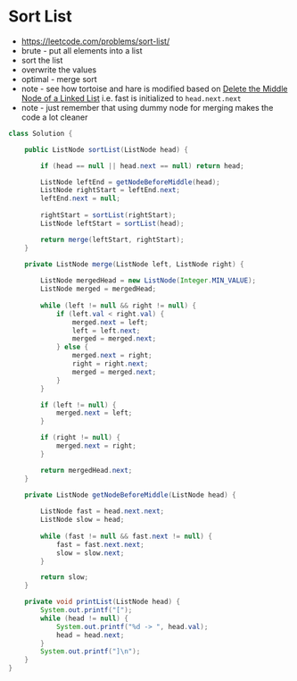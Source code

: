 # Sort List

- https://leetcode.com/problems/sort-list/
- brute - put all elements into a list
- sort the list
- overwrite the values
- optimal - merge sort
- note - see how tortoise and hare is modified based on [Delete the Middle Node of a Linked List](./Delete%20the%20Middle%20Node%20of%20a%20Linked%20List.md) i.e. fast is initialized to `head.next.next`
- note - just remember that using dummy node for merging makes the code a lot cleaner

```java
class Solution {

    public ListNode sortList(ListNode head) {

        if (head == null || head.next == null) return head;

        ListNode leftEnd = getNodeBeforeMiddle(head);
        ListNode rightStart = leftEnd.next;
        leftEnd.next = null;
        
        rightStart = sortList(rightStart);
        ListNode leftStart = sortList(head);

        return merge(leftStart, rightStart);
    }

    private ListNode merge(ListNode left, ListNode right) {
        
        ListNode mergedHead = new ListNode(Integer.MIN_VALUE);
        ListNode merged = mergedHead;
        
        while (left != null && right != null) {
            if (left.val < right.val) {
                merged.next = left;
                left = left.next;
                merged = merged.next;
            } else {
                merged.next = right;
                right = right.next;
                merged = merged.next;
            }
        }

        if (left != null) {
            merged.next = left;
        }

        if (right != null) {
            merged.next = right;
        }

        return mergedHead.next;
    }

    private ListNode getNodeBeforeMiddle(ListNode head) {
        
        ListNode fast = head.next.next;
        ListNode slow = head;
        
        while (fast != null && fast.next != null) {
            fast = fast.next.next;
            slow = slow.next;
        }

        return slow;
    }

    private void printList(ListNode head) {
        System.out.printf("[");
        while (head != null) {
            System.out.printf("%d -> ", head.val);
            head = head.next;
        }
        System.out.printf("]\n");
    }
}
```
